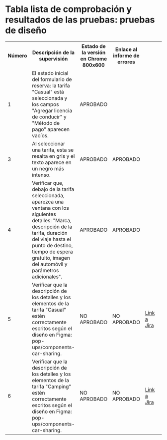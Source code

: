# Tabla lista de comprobación y resultados de las pruebas: pruebas de diseño

<table>
  <tr>
    <th>Número</th>
    <th>Descripción de la supervisión</th>
    <th>Estado de la versión en Chrome 800x600</th>
    <th>Enlace al informe de errores</th>
  </tr>
  <!-- Numero 1 -->
  <tr>
    <td>1</td>
    <td>El estado inicial del formulario de reserva: la tarifa "Casual" está seleccionada y los campos "Agregar licencia de conducir" y "Método de pago" aparecen vacíos.</td>
    <td>APROBADO</td>
    <td></td>
  </tr>
  
  <!-- Numero 3 -->
  <tr>
    <td>3</td>
    <td>Al seleccionar una tarifa, esta se resalta en gris y el texto aparece en un negro más intenso.</td>
    <td>APROBADO</td>
    <td>APROBADO</td>
    <td></td>
    <td></td>
  </tr>
  <!-- Numero 4 -->
  <tr>
    <td>4</td>
    <td>Verificar que, debajo de la tarifa seleccionada, aparezca una ventana con los siguientes detalles: "Marca, descripción de la tarifa, duración del viaje hasta el punto de destino, tiempo de espera gratuito, imagen del automóvil y parámetros adicionales".</td>
    <td>APROBADO</td>
    <td>APROBADO</td>
    <td></td>
    <td></td>
  </tr>
  <!-- Numero 5 -->
  <tr>
    <td>5</td>
    <td>Verificar que la descripción de los detalles y los elementos de la tarifa "Casual" estén correctamente escritos según el diseño en Figma: pop-ups/components-car-sharing.</td>
    <td>NO APROBADO</td>
    <td>NO APROBADO</td>
    <td><a href="https://yostinch.atlassian.net/browse/IES3-1?atlOrigin=eyJpIjoiZGM2ZmVhZjIwZjUwNGQ2NThkYmQ3YmQ4OTI3YmI0NTMiLCJwIjoiaiJ9" target="_blank">Link a Jira</a></td>
    <td></td>
  </tr>
  <!-- Numero 6 -->
  <tr>
    <td>6</td>
    <td>Verificar que la descripción de los detalles y los elementos de la tarifa "Camping" estén correctamente escritos según el diseño en Figma: pop-ups/components-car-sharing.</td>
    <td>NO APROBADO</td>
    <td>NO APROBADO</td>
    <td><a href="https://yostinch.atlassian.net/browse/IES3-2?atlOrigin=eyJpIjoiOTRkN2MxYWU2OGNmNGMzY2IyMTNlOWUxYjRmMzkwY2UiLCJwIjoiaiJ9" target="_blank">Link a Jira</a></td>
    <td></td>
  </tr>
</table>
